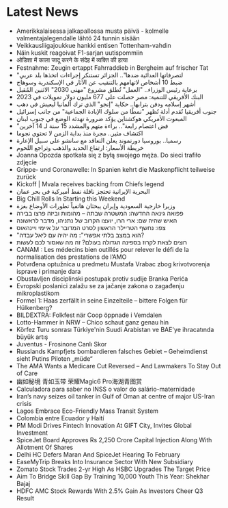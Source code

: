 # Latest News
-  Amerikkalaisessa jalkapallossa musta päivä - kolmelle valmentajalegendalle lähtö 24 tunnin sisään
-  Veikkausliigajoukkue hankki entisen Tottenham-vahdin
-  Näin kuskit reagoivat F1-sarjan uutispommiin
-  ओडिशा में काला जादू करने के संदेह में व्यक्ति की हत्या
-  Festnahme: Zeugin ertappt Fahrraddieb in Bergheim auf frischer Tat
-  "لتصرفاتها العدائية ضدها".. الجزائر تستنكر إجراءات اتخذها بلد عربي
-  ضبط 10 أشخاص لاتهامهم بالتنقيب عن الآثار في الإسكندرية وسوهاج
-  برعاية رئيس الوزراء.. "العمل" تُطلق مشروع "مهني 2030" الاثنين المُقبل
-  البنك الأفريقي للتنمية: مصر حصلت على 677 مليون دولار تمويلات في 2023
-  أشهر إسلامه ودفن بترابها.. حكاية "إنجو" الذي ترك ألمانيا ليعيش في دهب
-  جنوب أفريقيا تُقدم أدلة تُظهر "نمطًا من سلوك الإبادة الجماعية" من جانب إسرائيل
-  المبعوث الأمريكي هوكشتاين يؤكد ضرورة تهدئة الوضع في جنوب لبنان
-  "فض اعتصام رابعة".. براءة متهم والمشدد 15 سنة لـ 14 آخرين
-  اكتشاف مثير.. مجرة منذ بداية الزمن لا تحتوي نجوما
-  رسميا.. بوروسيا دورتموند يعلن التعاقد مع سانشو على سبيل الإعارة
-  خريطة الأسعار: ارتفاع الحديد والذهب وتراجع اللحوم
-  Joanna Opozda spotkała się z byłą swojego męża. Do sieci trafiło zdjęcie
-  Grippe- und Coronawelle: In Spanien kehrt die Maskenpflicht teilweise zurück
-  Kickoff | Mvala receives backing from Chiefs legend
-  البحرية الإيرانية تحتجز ناقلة نفط أميركية في بحر عمان
-  Big Chill Rolls In Starting this Weekend
-  وزيرا خارجية السعودية وإيران يبحثان هاتفياً تطورات الأوضاع بغزة
-  פפואה גינאה החדשה: המשטרה שבתה – מהומות וביזה פרצו בבירה
-  האיש שהיה שם: ארי הרו, יועצו הקרוב של נתניהו, מדבר לראשונה
-  צפו: נחשף הטריילר הראשון לסרט המדובר על איימי ויינהאוס
-  "הוא במצב בלתי אפשרי": מה יהיה עם ליאל עבדה?
-  רוצים לצאת לקרוז בספינה הגדולה בעולם? זה מה שאסור לכם לעשות
-  CANAM : Les médecins bien outillés pour relever le défi de la normalisation des prestations de l’AMO
-  Potvrđena optužnica u predmetu Mustafa Vrabac zbog krivotvorenja isprave i primanje dara
-  Obustavljen disciplinski postupak protiv sudije Branka Perića
-  Evropski poslanici zalažu se za jačanje zakona o zagađenju mikroplastikom
-  Formel 1: Haas zerfällt in seine Einzelteile – bittere Folgen für Hülkenberg?
-  BILDEXTRA: Folkfest när Coop öppnade i Vemdalen
-  Lotto-Hammer in NRW – Chico schaut ganz genau hin
-  Körfez Turu sonrası Türkiye'nin Suudi Arabistan ve BAE'ye ihracatında büyük artış
-  Juventus - Frosinone Canlı Skor
-  Russlands Kampfjets bombardieren falsches Gebiet – Geheimdienst sieht Putins Piloten „müde“
-  The AMA Wants a Medicare Cut Reversed – And Lawmakers To Stay Out of Care
-  幽如秘境 青如玉带 荣耀Magic6 Pro海湖青图赏
-  Calculadora para saber no INSS o valor do salário-maternidade
-  Iran’s navy seizes oil tanker in Gulf of Oman at centre of major US-Iran crisis
-  Lagos Embrace Eco-Friendly Mass Transit System
-  Colombia entre Ecuador y Haití
-  PM Modi Drives Fintech Innovation At GIFT City, Invites Global Investment
-  SpiceJet Board Approves Rs 2,250 Crore Capital Injection Along With Allotment Of Shares
-  Delhi HC Defers Maran And SpiceJet Hearing To February
-  EaseMyTrip Breaks Into Insurance Sector With New Subsidiary
-  Zomato Stock Trades 2-yr High As HSBC Upgrades The Target Price
-  Aim To Bridge Skill Gap By Training 10,000 Youth This Year: Shekhar Bajaj
-  HDFC AMC Stock Rewards With 2.5% Gain As Investors Cheer Q3 Result

